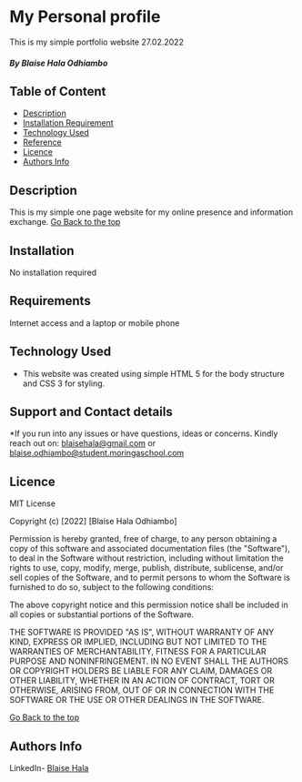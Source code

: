 #  My Personal profile
This is my simple portfolio website  27.02.2022


##### By Blaise Hala Odhiambo
### 

## Table of Content

+ [Description](#description)
+ [Installation Requirement](#Installation)
+ [Technology Used](#technology-used)
+ [Reference](#reference)
+ [Licence](#licence)
+ [Authors Info](#author-Info)

## Description
This is my simple  one page website for my  online presence and information exchange.
[Go Back to the top](#description)

## Installation
No installation required


## Requirements
Internet access and a laptop or mobile phone


## Technology Used
* This website was created using simple HTML 5 for the body structure and CSS 3 for styling.

## Support and Contact details
*If you run into any issues or have questions, ideas or concerns. Kindly reach out on: blaisehala@gmail.com or blaise.odhiambo@student.moringaschool.com


## Licence

MIT License

Copyright (c) [2022] [Blaise Hala Odhiambo]

Permission is hereby granted, free of charge, to any person obtaining a copy
of this software and associated documentation files (the "Software"), to deal
in the Software without restriction, including without limitation the rights
to use, copy, modify, merge, publish, distribute, sublicense, and/or sell
copies of the Software, and to permit persons to whom the Software is
furnished to do so, subject to the following conditions:

The above copyright notice and this permission notice shall be included in all
copies or substantial portions of the Software.

THE SOFTWARE IS PROVIDED "AS IS", WITHOUT WARRANTY OF ANY KIND, EXPRESS OR
IMPLIED, INCLUDING BUT NOT LIMITED TO THE WARRANTIES OF MERCHANTABILITY,
FITNESS FOR A PARTICULAR PURPOSE AND NONINFRINGEMENT. IN NO EVENT SHALL THE
AUTHORS OR COPYRIGHT HOLDERS BE LIABLE FOR ANY CLAIM, DAMAGES OR OTHER
LIABILITY, WHETHER IN AN ACTION OF CONTRACT, TORT OR OTHERWISE, ARISING FROM,
OUT OF OR IN CONNECTION WITH THE SOFTWARE OR THE USE OR OTHER DEALINGS IN THE
SOFTWARE.

[Go Back to the top](#licence)

## Authors Info

LinkedIn- [Blaise Hala](https://www.linkedin.com/in/blaise-hala-682aa511a/)

